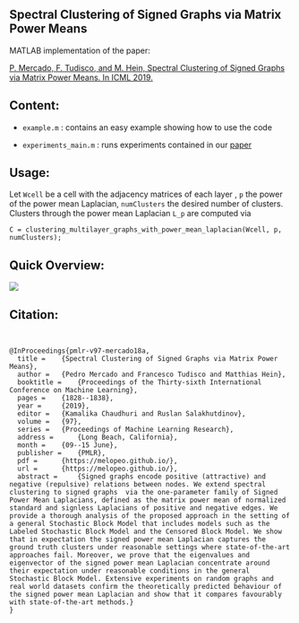 ## Spectral Clustering of Signed Graphs via Matrix Power Means

MATLAB implementation of the paper:

[P. Mercado, F. Tudisco, and M. Hein, Spectral Clustering of Signed Graphs via Matrix Power Means. In ICML 2019.](https://melopeo.github.io/)

## Content:
- `example.m` : contains an easy example showing how to use the code

- `experiments_main.m` : runs experiments contained in our [paper](http://proceedings.mlr.press/v84/mercado18a/mercado18a.pdf)
 
## Usage:
Let `Wcell` be a cell with the adjacency matrices of each layer , `p` the power of the power mean Laplacian, `numClusters` the desired number of clusters. Clusters through the power mean Laplacian `L_p` are computed via
```
C = clustering_multilayer_graphs_with_power_mean_laplacian(Wcell, p, numClusters);
```
## Quick Overview:
![](https://github.com/melopeo/PM/blob/master/PaperAndPoster/ThePowerMeanLaplacianForMultilayerGraphClusteringPoster.jpg)

## Citation:
```


@InProceedings{pmlr-v97-mercado18a,
  title = 	 {Spectral Clustering of Signed Graphs via Matrix Power Means},
  author = 	 {Pedro Mercado and Francesco Tudisco and Matthias Hein},
  booktitle = 	 {Proceedings of the Thirty-sixth International Conference on Machine Learning},
  pages = 	 {1828--1838},
  year = 	 {2019},
  editor = 	 {Kamalika Chaudhuri and Ruslan Salakhutdinov},
  volume = 	 {97},
  series = 	 {Proceedings of Machine Learning Research},
  address = 	 {Long Beach, California},
  month = 	 {09--15 June},
  publisher = 	 {PMLR},
  pdf = 	 {https://melopeo.github.io/},
  url = 	 {https://melopeo.github.io/},
  abstract = 	 {Signed graphs encode positive (attractive) and negative (repulsive) relations between nodes. We extend spectral clustering to signed graphs  via the one-parameter family of Signed Power Mean Laplacians, defined as the matrix power mean of normalized standard and signless Laplacians of positive and negative edges. We provide a thorough analysis of the proposed approach in the setting of a general Stochastic Block Model that includes models such as the Labeled Stochastic Block Model and the Censored Block Model. We show that in expectation the signed power mean Laplacian captures the  ground truth clusters under reasonable settings where state-of-the-art approaches fail. Moreover, we prove that the eigenvalues and  eigenvector of the signed power mean Laplacian concentrate around their expectation under reasonable conditions in the general Stochastic Block Model. Extensive experiments on random graphs and real world datasets confirm the theoretically predicted behaviour of the signed power mean Laplacian and show that it compares favourably with state-of-the-art methods.}
}

```
